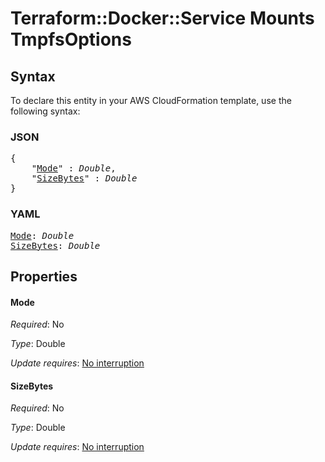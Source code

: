# Terraform::Docker::Service Mounts TmpfsOptions

## Syntax

To declare this entity in your AWS CloudFormation template, use the following syntax:

### JSON

<pre>
{
    "<a href="#mode" title="Mode">Mode</a>" : <i>Double</i>,
    "<a href="#sizebytes" title="SizeBytes">SizeBytes</a>" : <i>Double</i>
}
</pre>

### YAML

<pre>
<a href="#mode" title="Mode">Mode</a>: <i>Double</i>
<a href="#sizebytes" title="SizeBytes">SizeBytes</a>: <i>Double</i>
</pre>

## Properties

#### Mode

_Required_: No

_Type_: Double

_Update requires_: [No interruption](https://docs.aws.amazon.com/AWSCloudFormation/latest/UserGuide/using-cfn-updating-stacks-update-behaviors.html#update-no-interrupt)

#### SizeBytes

_Required_: No

_Type_: Double

_Update requires_: [No interruption](https://docs.aws.amazon.com/AWSCloudFormation/latest/UserGuide/using-cfn-updating-stacks-update-behaviors.html#update-no-interrupt)

